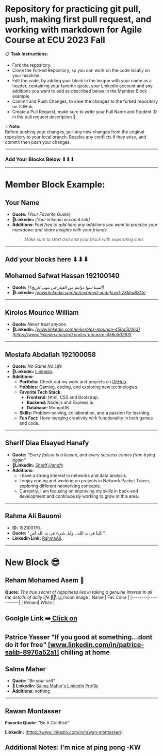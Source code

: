 # Repository for practicing git pull, push, making first pull request, and working with markdown for Agile Course at ECU 2023 Fall

📋 **Task Instructions:**

- Fork the repository.
- Clone the Forked Repository, so you can work on the code locally on your machine.
- Edit the code, by adding your block in the league with your name as a header, containing your favorite quote, your LinkedIn account and any additions you want to add as described below in the Member Block example.
- Commit and Push Changes, to save the changes to the forked repository on GitHub.
- Create a Pull Request, make sure to write your Full Name and Student ID in the pull request description 🔖.

💡 **Note:**  
Before pushing your changes, pull any new changes from the original repository to your local branch. Resolve any conflicts if they arise, and commit then push your changes.

---


### **Add Your Blocks Below ⬇⬇⬇**
---
# Member Block Example:

## Your Name
* **Quote:** _[Your Favorite Quote]_
* :link:**Linkedin:** _[Your linkedin account link]_
* **Additions:** _Feel free to add here any additions you want to practice your markdown and share insights with your friends_
   > _Make sure to start and end your block with seperating lines_
---


 Add your blocks here ⬇⬇⬇
 ---
 
## Mohamed Safwat Hassan 192100140
* **Quote:** _[السنا سوا دوامةٍ من الغبار في مهب الريح؟]_
* :link:**Linkedin:** _[www.linkedin.com/in/mohmed-undefined-73bba831b]_
---
## Kirolos Mourice William
* **Quote:** _Never trust anyone._
* :link:**Linkedin:** _[www.linkedin.com/in/kerolos-mourice-456a50263](https://www.linkedin.com/in/kerolos-mourice-456a50263)_
---
## Mostafa Abdallah 192100058
* **Quote:** _No Game No Life_
* :link:**Linkedin:** [Linkedin](https://www.linkedin.com/in/mostafa-abdallah-11852618a/).
* **Additions:**
   - **Portfolio:** Check out my work and projects on [GitHub](https://github.com/Mostafa23).  
   - **Hobbies:** Gaming, coding, and exploring new technologies.  
   - **Favorite Tech Stack:**  
      - **Frontend:** Html, CSS and Bootstrap.
      - **Backend:** Node.js and Express.js.
      - **Database:** MongoDB.
   - **Skills:** Problem-solving, collaboration, and a passion for learning.  
   - **Fun Fact:** I love merging creativity with functionality in both games and code.
---
## Sherif Diaa Elsayed Hanafy 
* **Quote:** _"Every failure is a lesson, and every success comes from trying again"_
* :link:**LinkedIn:** [_Sherif Hanafy_](https://www.linkedin.com/in/sherif-hanafy-41866a342)  
* **Additions:** 
   - I have a strong interest in networks and data analysis.  
   - I enjoy coding and working on projects in Network Packet Tracer, exploring different networking concepts.  
   - Currently, I am focusing on improving my skills in back-end development and continuously working to grow in this area.  
---

## Rahma Ali Bauomi 
* **ID:** 192100170.
* **Quote:** "كلنا فى يد الله.. وكل شيء فى يَد الله آمن ".
* **Linkedin Link:** [RahmaAli](https://www.linkedin.com/in/rahma-ali-981827272/).
---
# New Block 😎
## Reham Mohamed Asem 💫
**Quote:** _The true secret of happiness lies in taking a genuine interest in all the details of daily life 🌝🌘._
![moon image](https://c4.wallpaperflare.com/wallpaper/841/275/619/full-moon-stars-sea-sky-wallpaper-preview.jpg)
|  Name  | Fav Color | 
|--------|-----------|
|   _Reham_|    _White_  |

 **Goolgle Link ➡️**[ Click on](http://google.com)
---
Patrice Yasser
 "If you good at something...dont do it for free"
 [www.linkedin.com/in/patrice-salib-8976a52a1]
 chilling at home
---

## Salma Maher

- **Quote:** "Be your self"
- **🔗 LinkedIn:** [Salma Maher's LinkedIn Profile](https://www.linkedin.com/in/salma-maher-2389b6237?utm_source=share&utm_campaign=share_via&utm_content=profile&utm_medium=android_app)
- **Additions:** nothing
---

## Rawan Montasser

**Favorite Quote:** "Be A Goldfish"

**LinkedIn:** (https://www.linkedin.com/in/rawan-montasser/)

**Additional Notes:** I'm nice at ping pong -KW
---


